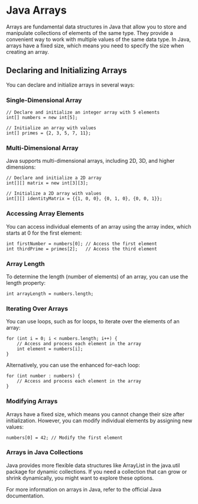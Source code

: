 # Java Arrays

Arrays are fundamental data structures in Java that allow you to store and manipulate collections of elements of the same type. They provide a convenient way to work with multiple values of the same data type. In Java, arrays have a fixed size, which means you need to specify the size when creating an array.

## Declaring and Initializing Arrays

You can declare and initialize arrays in several ways:

### Single-Dimensional Array

```
// Declare and initialize an integer array with 5 elements
int[] numbers = new int[5];

// Initialize an array with values
int[] primes = {2, 3, 5, 7, 11};
```

### Multi-Dimensional Array
Java supports multi-dimensional arrays, including 2D, 3D, and higher dimensions:
```
// Declare and initialize a 2D array
int[][] matrix = new int[3][3];

// Initialize a 2D array with values
int[][] identityMatrix = {{1, 0, 0}, {0, 1, 0}, {0, 0, 1}};
```
### Accessing Array Elements
You can access individual elements of an array using the array index, which starts at 0 for the first element:
```
int firstNumber = numbers[0]; // Access the first element
int thirdPrime = primes[2];   // Access the third element
```
### Array Length
To determine the length (number of elements) of an array, you can use the length property:
```
int arrayLength = numbers.length;
```
### Iterating Over Arrays
You can use loops, such as for loops, to iterate over the elements of an array:
```
for (int i = 0; i < numbers.length; i++) {
    // Access and process each element in the array
    int element = numbers[i];
}
```
Alternatively, you can use the enhanced for-each loop:
```
for (int number : numbers) {
    // Access and process each element in the array
}
```
### Modifying Arrays

Arrays have a fixed size, which means you cannot change their size after initialization. However, you can modify individual elements by assigning new values:
```
numbers[0] = 42; // Modify the first element
```
### Arrays in Java Collections

Java provides more flexible data structures like ArrayList in the java.util package for dynamic collections. If you need a collection that can grow or shrink dynamically, you might want to explore these options.

For more information on arrays in Java, refer to the official Java documentation.
